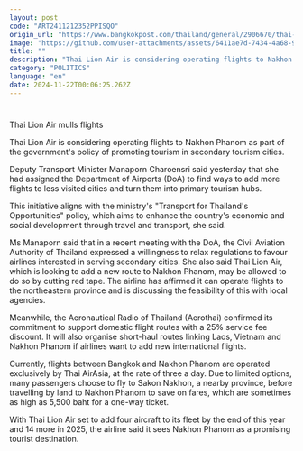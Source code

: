 ```yaml
---
layout: post
code: "ART2411212352PPISQO"
origin_url: "https://www.bangkokpost.com/thailand/general/2906670/thai-lion-air-mulls-flights"
image: "https://github.com/user-attachments/assets/6411ae7d-7434-4a68-92ed-8388cd7930de"
title: ""
description: "Thai Lion Air is considering operating flights to Nakhon Phanom as part of the government"
category: "POLITICS"
language: "en"
date: 2024-11-22T00:06:25.262Z
---
```


# 

Thai Lion Air mulls flights

Thai Lion Air is considering operating flights to Nakhon Phanom as part of the government's policy of promoting tourism in secondary tourism cities.

Deputy Transport Minister Manaporn Charoensri said yesterday that she had assigned the Department of Airports (DoA) to find ways to add more flights to less visited cities and turn them into primary tourism hubs.

This initiative aligns with the ministry's "Transport for Thailand's Opportunities" policy, which aims to enhance the country's economic and social development through travel and transport, she said.

Ms Manaporn said that in a recent meeting with the DoA, the Civil Aviation Authority of Thailand expressed a willingness to relax regulations to favour airlines interested in serving secondary cities. She also said Thai Lion Air, which is looking to add a new route to Nakhon Phanom, may be allowed to do so by cutting red tape. The airline has affirmed it can operate flights to the northeastern province and is discussing the feasibility of this with local agencies.

Meanwhile, the Aeronautical Radio of Thailand (Aerothai) confirmed its commitment to support domestic flight routes with a 25% service fee discount. It will also organise short-haul routes linking Laos, Vietnam and Nakhon Phanom if airlines want to add new international flights.

Currently, flights between Bangkok and Nakhon Phanom are operated exclusively by Thai AirAsia, at the rate of three a day. Due to limited options, many passengers choose to fly to Sakon Nakhon, a nearby province, before travelling by land to Nakhon Phanom to save on fares, which are sometimes as high as 5,500 baht for a one-way ticket.

With Thai Lion Air set to add four aircraft to its fleet by the end of this year and 14 more in 2025, the airline said it sees Nakhon Phanom as a promising tourist destination.